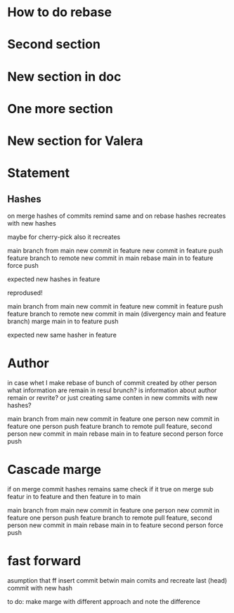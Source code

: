 # How to do rebase

# Second section

# New section in doc

# One more section

# New section for Valera


# Statement

## Hashes
on merge hashes of commits remind same
and on rebase hashes recreates with new hashes

maybe for cherry-pick also it recreates


main
branch from main
new commit in feature
new commit in feature
push feature branch to remote
new commit in main
rebase main in to feature
force push

expected new hashes in feature

reprodused!


main
branch from main
new commit in feature
new commit in feature
push feature branch to remote
new commit in main (divergency main and feature branch)
marge main in to feature
push

expected new same hasher in feature


# Author
in case whet I make rebase of bunch of commit created by other person
what information are remain in resul brunch?
is information about author remain or revrite?
or just creating same conten in new commits with new hashes?


main
branch from main
new commit in feature one person
new commit in feature one person
push feature branch to remote
pull feature, second person
new commit in main
rebase main in to feature second person
force push

# Cascade marge

if on merge commit hashes remains same
check if it true on merge sub featur in to feature and then feature in to main


main
branch from main
new commit in feature one person
new commit in feature one person
push feature branch to remote
pull feature, second person
new commit in main
rebase main in to feature second person
force push



# fast forward
asumption that ff insert commit betwin main comits
and recreate last (head) commit with new hash

to do: make marge with different approach and note the difference

